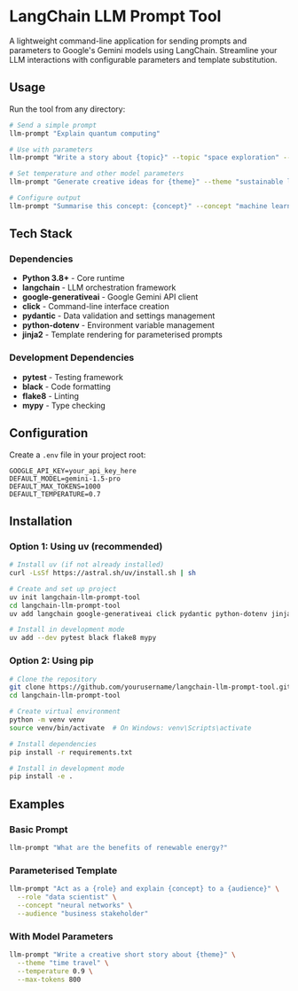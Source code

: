 # LangChain LLM Prompt Tool

A lightweight command-line application for sending prompts and parameters to Google's Gemini models using LangChain. Streamline your LLM interactions with configurable parameters and template substitution.

## Usage

Run the tool from any directory:

```bash
# Send a simple prompt
llm-prompt "Explain quantum computing"

# Use with parameters
llm-prompt "Write a story about {topic}" --topic "space exploration" --max-tokens 500

# Set temperature and other model parameters
llm-prompt "Generate creative ideas for {theme}" --theme "sustainable living" --temperature 0.9

# Configure output
llm-prompt "Summarise this concept: {concept}" --concept "machine learning" --max-tokens 200
```

## Tech Stack

### Dependencies

- **Python 3.8+** - Core runtime
- **langchain** - LLM orchestration framework
- **google-generativeai** - Google Gemini API client
- **click** - Command-line interface creation
- **pydantic** - Data validation and settings management
- **python-dotenv** - Environment variable management
- **jinja2** - Template rendering for parameterised prompts

### Development Dependencies

- **pytest** - Testing framework
- **black** - Code formatting
- **flake8** - Linting
- **mypy** - Type checking

## Configuration

Create a `.env` file in your project root:

```env
GOOGLE_API_KEY=your_api_key_here
DEFAULT_MODEL=gemini-1.5-pro
DEFAULT_MAX_TOKENS=1000
DEFAULT_TEMPERATURE=0.7
```

## Installation

### Option 1: Using uv (recommended)
```bash
# Install uv (if not already installed)
curl -LsSf https://astral.sh/uv/install.sh | sh

# Create and set up project
uv init langchain-llm-prompt-tool
cd langchain-llm-prompt-tool
uv add langchain google-generativeai click pydantic python-dotenv jinja2

# Install in development mode
uv add --dev pytest black flake8 mypy
```

### Option 2: Using pip
```bash
# Clone the repository
git clone https://github.com/yourusername/langchain-llm-prompt-tool.git
cd langchain-llm-prompt-tool

# Create virtual environment
python -m venv venv
source venv/bin/activate  # On Windows: venv\Scripts\activate

# Install dependencies
pip install -r requirements.txt

# Install in development mode
pip install -e .
```

## Examples

### Basic Prompt
```bash
llm-prompt "What are the benefits of renewable energy?"
```

### Parameterised Template
```bash
llm-prompt "Act as a {role} and explain {concept} to a {audience}" \
  --role "data scientist" \
  --concept "neural networks" \
  --audience "business stakeholder"
```

### With Model Parameters
```bash
llm-prompt "Write a creative short story about {theme}" \
  --theme "time travel" \
  --temperature 0.9 \
  --max-tokens 800
```
